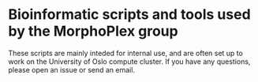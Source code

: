 # Bioinformatic scripts and tools used by the MorphoPlex group

These scripts are mainly inteded for internal use, and are often set up to work on the University of Oslo compute cluster. If you have any questions, please open an issue or send an email.

